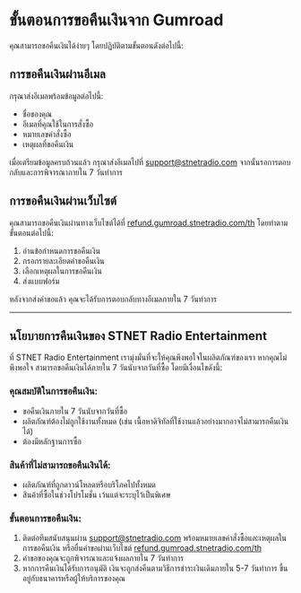 # ขั้นตอนการขอคืนเงินจาก Gumroad

คุณสามารถขอคืนเงินได้ง่ายๆ โดยปฏิบัติตามขั้นตอนดังต่อไปนี้:

## การขอคืนเงินผ่านอีเมล

กรุณาส่งอีเมลพร้อมข้อมูลต่อไปนี้:
- ชื่อของคุณ
- อีเมลที่คุณใช้ในการสั่งซื้อ
- หมายเลขคำสั่งซื้อ
- เหตุผลที่ขอคืนเงิน

เมื่อเตรียมข้อมูลครบถ้วนแล้ว กรุณาส่งอีเมลไปที่ [support@stnetradio.com](mailto:support@stnetradio.com) จากนั้นรอการตอบกลับและการพิจารณาภายใน 7 วันทำการ

## การขอคืนเงินผ่านเว็บไซต์

คุณสามารถขอคืนเงินผ่านทางเว็บไซต์ได้ที่ [refund.gumroad.stnetradio.com/th](https://refund.gumroad.stnetradio.com/th) โดยทำตามขั้นตอนต่อไปนี้:
1. อ่านข้อกำหนดการขอคืนเงิน
2. กรอกรายละเอียดคำขอคืนเงิน
3. เลือกเหตุผลในการขอคืนเงิน
4. ส่งแบบฟอร์ม

หลังจากส่งคำขอแล้ว คุณจะได้รับการตอบกลับทางอีเมลภายใน 7 วันทำการ

---

## นโยบายการคืนเงินของ STNET Radio Entertainment

ที่ STNET Radio Entertainment เรามุ่งมั่นที่จะให้คุณพึงพอใจในผลิตภัณฑ์ของเรา หากคุณไม่พึงพอใจ สามารถขอคืนเงินได้ภายใน 7 วันนับจากวันที่ซื้อ โดยมีเงื่อนไขดังนี้:

### คุณสมบัติในการขอคืนเงิน:

- ขอคืนเงินภายใน 7 วันนับจากวันที่ซื้อ
- ผลิตภัณฑ์ต้องไม่ถูกใช้งานทั้งหมด (เช่น เนื้อหาดิจิทัลที่ใช้งานแล้วอย่างมากอาจไม่สามารถคืนเงินได้)
- ต้องมีหลักฐานการซื้อ

### สินค้าที่ไม่สามารถขอคืนเงินได้:

- ผลิตภัณฑ์ที่ถูกดาวน์โหลดหรือบริโภคไปทั้งหมด
- สินค้าที่ซื้อในช่วงโปรโมชั่น เว้นแต่จะระบุไว้เป็นพิเศษ

### ขั้นตอนการขอคืนเงิน:

1. ติดต่อทีมสนับสนุนผ่าน [support@stnetradio.com](mailto:support@stnetradio.co) พร้อมหมายเลขคำสั่งซื้อและเหตุผลในการขอคืนเงิน หรือยื่นคำขอผ่านเว็บไซต์ [refund.gumroad.stnetradio.com/th](https://refund.gumroad.stnetradio.com/th)
2. คำขอของคุณจะถูกพิจารณาและแจ้งผลภายใน 7 วันทำการ
3. หากการคืนเงินได้รับการอนุมัติ เงินจะถูกส่งคืนตามวิธีการชำระเงินเดิมภายใน 5-7 วันทำการ ขึ้นอยู่กับธนาคารหรือผู้ให้บริการของคุณ
